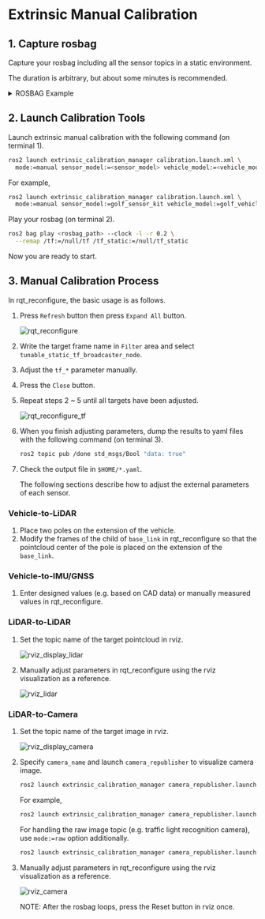 # Extrinsic Manual Calibration

## 1. Capture rosbag

Capture your rosbag including all the sensor topics in a static environment.

The duration is arbitrary, but about some minutes is recommended.

<details><summary>ROSBAG Example</summary>
<p>

```sh
ros2 bag info 211130ae-8a64-4311-95ab-1b8406c4499b_2021-09-27-15-28-46_0.db3

[INFO] [1632971360.501197002] [rosbag2_storage]: Opened database '211130ae-8a64-4311-95ab-1b8406c4499b_2021-09-27-15-28-46_0.db3' for READ_ONLY.

Files:             211130ae-8a64-4311-95ab-1b8406c4499b_2021-09-27-15-28-46_0.db3
Bag size:          1.7 GiB
Storage id:        sqlite3
Duration:          59.999s
Start:             Sep 27 2021 15:28:46.957 (1632724126.957)
End:               Sep 27 2021 15:29:46.957 (1632724186.957)
Messages:          68385
Topic information: Topic: /awapi/autoware/get/status | Type: autoware_api_msgs/msg/AwapiAutowareStatus | Count: 299 | Serialization Format: cdr
                   Topic: /awapi/lane_change/get/status | Type: autoware_api_msgs/msg/LaneChangeStatus | Count: 299 | Serialization Format: cdr
                   Topic: /awapi/object_avoidance/get/status | Type: autoware_api_msgs/msg/ObstacleAvoidanceStatus | Count: 299 | Serialization Format: cdr
                   Topic: /awapi/path_change/put/force | Type: autoware_planning_msgs/msg/PathChangeModule | Count: 598 | Serialization Format: cdr
                   Topic: /awapi/prediction/get/objects | Type: autoware_perception_msgs/msg/DynamicObjectArray | Count: 593 | Serialization Format: cdr
                   Topic: /awapi/traffic_light/get/status | Type: autoware_perception_msgs/msg/TrafficLightStateArray | Count: 593 | Serialization Format: cdr
                   Topic: /awapi/vehicle/get/door | Type: autoware_api_msgs/msg/DoorStatus | Count: 299 | Serialization Format: cdr
                   Topic: /awapi/vehicle/get/status | Type: autoware_api_msgs/msg/AwapiVehicleStatus | Count: 299 | Serialization Format: cdr
                   Topic: /control/current_gate_mode | Type: autoware_control_msgs/msg/GateMode | Count: 596 | Serialization Format: cdr
                   Topic: /control/external_cmd_selector/current_selector_mode | Type: autoware_control_msgs/msg/ExternalCommandSelectorMode | Count: 596 | Serialization Format: cdr
                   Topic: /control/shift_cmd | Type: tier4_vehicle_msgs/msg/ShiftStamped | Count: 596 | Serialization Format: cdr
                   Topic: /control/trajectory_follower/lateral/control_cmd | Type: autoware_control_msgs/msg/ControlCommandStamped | Count: 1984 | Serialization Format: cdr
                   Topic: /control/trajectory_follower/mpc_follower/debug/steering_cmd | Type: tier4_vehicle_msgs/msg/Steering | Count: 1983 | Serialization Format: cdr
                   Topic: /control/trajectory_follower/mpc_follower/input/lateral_offset | Type: std_msgs/msg/Float32 | Count: 1197 | Serialization Format: cdr
                   Topic: /control/turn_signal_cmd | Type: tier4_vehicle_msgs/msg/TurnSignal | Count: 596 | Serialization Format: cdr
                   Topic: /diagnostics | Type: diagnostic_msgs/msg/DiagnosticArray | Count: 11879 | Serialization Format: cdr
                   Topic: /diagnostics_agg | Type: diagnostic_msgs/msg/DiagnosticArray | Count: 598 | Serialization Format: cdr
                   Topic: /localization/twist | Type: geometry_msgs/msg/TwistStamped | Count: 2973 | Serialization Format: cdr
                   Topic: /pacmod/as_tx/all_system_statuses | Type: pacmod_msgs/msg/AllSystemStatuses | Count: 1806 | Serialization Format: cdr
                   Topic: /pacmod/can_rx | Type: can_msgs/msg/Frame | Count: 12592 | Serialization Format: cdr
                   Topic: /perception/object_recognition/detection/objects | Type: autoware_perception_msgs/msg/DynamicObjectWithFeatureArray | Count: 596 | Serialization Format: cdr
                   Topic: /perception/object_recognition/detection/rois0 | Type: autoware_perception_msgs/msg/DynamicObjectWithFeatureArray | Count: 599 | Serialization Format: cdr
                   Topic: /perception/object_recognition/detection/rois1 | Type: autoware_perception_msgs/msg/DynamicObjectWithFeatureArray | Count: 597 | Serialization Format: cdr
                   Topic: /perception/object_recognition/detection/rois2 | Type: autoware_perception_msgs/msg/DynamicObjectWithFeatureArray | Count: 598 | Serialization Format: cdr
                   Topic: /perception/object_recognition/detection/rois3 | Type: autoware_perception_msgs/msg/DynamicObjectWithFeatureArray | Count: 597 | Serialization Format: cdr
                   Topic: /perception/object_recognition/detection/rois4 | Type: autoware_perception_msgs/msg/DynamicObjectWithFeatureArray | Count: 598 | Serialization Format: cdr
                   Topic: /perception/object_recognition/detection/rois5 | Type: autoware_perception_msgs/msg/DynamicObjectWithFeatureArray | Count: 597 | Serialization Format: cdr
                   Topic: /perception/object_recognition/objects | Type: autoware_perception_msgs/msg/DynamicObjectArray | Count: 596 | Serialization Format: cdr
                   Topic: /perception/object_recognition/tracking/objects | Type: autoware_perception_msgs/msg/DynamicObjectArray | Count: 595 | Serialization Format: cdr
                   Topic: /perception/traffic_light_recognition/traffic_light_states | Type: autoware_perception_msgs/msg/TrafficLightStateArray | Count: 597 | Serialization Format: cdr
                   Topic: /rosout | Type: rcl_interfaces/msg/Log | Count: 1023 | Serialization Format: cdr
                   Topic: /sensing/camera/camera0/camera_info | Type: sensor_msgs/msg/CameraInfo | Count: 598 | Serialization Format: cdr
                   Topic: /sensing/camera/camera0/image_rect_color/compressed | Type: sensor_msgs/msg/CompressedImage | Count: 598 | Serialization Format: cdr
                   Topic: /sensing/camera/camera1/camera_info | Type: sensor_msgs/msg/CameraInfo | Count: 599 | Serialization Format: cdr
                   Topic: /sensing/camera/camera1/image_rect_color/compressed | Type: sensor_msgs/msg/CompressedImage | Count: 599 | Serialization Format: cdr
                   Topic: /sensing/camera/camera2/camera_info | Type: sensor_msgs/msg/CameraInfo | Count: 598 | Serialization Format: cdr
                   Topic: /sensing/camera/camera2/image_rect_color/compressed | Type: sensor_msgs/msg/CompressedImage | Count: 598 | Serialization Format: cdr
                   Topic: /sensing/camera/camera3/camera_info | Type: sensor_msgs/msg/CameraInfo | Count: 599 | Serialization Format: cdr
                   Topic: /sensing/camera/camera3/image_rect_color/compressed | Type: sensor_msgs/msg/CompressedImage | Count: 598 | Serialization Format: cdr
                   Topic: /sensing/camera/camera4/camera_info | Type: sensor_msgs/msg/CameraInfo | Count: 598 | Serialization Format: cdr
                   Topic: /sensing/camera/camera4/image_rect_color/compressed | Type: sensor_msgs/msg/CompressedImage | Count: 598 | Serialization Format: cdr
                   Topic: /sensing/camera/camera5/camera_info | Type: sensor_msgs/msg/CameraInfo | Count: 597 | Serialization Format: cdr
                   Topic: /sensing/camera/camera5/image_rect_color/compressed | Type: sensor_msgs/msg/CompressedImage | Count: 597 | Serialization Format: cdr
                   Topic: /sensing/camera/traffic_light/camera_info | Type: sensor_msgs/msg/CameraInfo | Count: 598 | Serialization Format: cdr
                   Topic: /sensing/camera/traffic_light/image_raw/compressed | Type: sensor_msgs/msg/CompressedImage | Count: 585 | Serialization Format: cdr
                   Topic: /sensing/gnss/fixed | Type: tier4_debug_msgs/msg/BoolStamped | Count: 297 | Serialization Format: cdr
                   Topic: /sensing/gnss/ublox/fix_velocity | Type: geometry_msgs/msg/TwistWithCovarianceStamped | Count: 298 | Serialization Format: cdr
                   Topic: /sensing/gnss/ublox/nav_sat_fix | Type: sensor_msgs/msg/NavSatFix | Count: 298 | Serialization Format: cdr
                   Topic: /sensing/gnss/ublox/navpvt | Type: ublox_msgs/msg/NavPVT | Count: 298 | Serialization Format: cdr
                   Topic: /sensing/imu/imu_data | Type: sensor_msgs/msg/Imu | Count: 1694 | Serialization Format: cdr
                   Topic: /sensing/imu/tamagawa/imu_raw | Type: sensor_msgs/msg/Imu | Count: 1694 | Serialization Format: cdr
                   Topic: /sensing/lidar/left/velodyne_packets | Type: velodyne_msgs/msg/VelodyneScan | Count: 592 | Serialization Format: cdr
                   Topic: /sensing/lidar/rear/velodyne_packets | Type: velodyne_msgs/msg/VelodyneScan | Count: 593 | Serialization Format: cdr
                   Topic: /sensing/lidar/right/velodyne_packets | Type: velodyne_msgs/msg/VelodyneScan | Count: 592 | Serialization Format: cdr
                   Topic: /sensing/lidar/top/velodyne_packets | Type: velodyne_msgs/msg/VelodyneScan | Count: 591 | Serialization Format: cdr
                   Topic: /system/emergency/is_emergency | Type: autoware_control_msgs/msg/EmergencyMode | Count: 595 | Serialization Format: cdr
                   Topic: /tf | Type: tf2_msgs/msg/TFMessage | Count: 3569 | Serialization Format: cdr
                   Topic: /tf_static | Type: tf2_msgs/msg/TFMessage | Count: 1188 | Serialization Format: cdr
                   Topic: /webauto/vehicle_info | Type: std_msgs/msg/String | Count: 58 | Serialization Format: cdr
```

</p>
</details>

## 2. Launch Calibration Tools

Launch extrinsic manual calibration with the following command (on terminal 1).

```sh
ros2 launch extrinsic_calibration_manager calibration.launch.xml \
  mode:=manual sensor_model:=<sensor_model> vehicle_model:=<vehicle_model>
```

For example,

```sh
ros2 launch extrinsic_calibration_manager calibration.launch.xml \
  mode:=manual sensor_model:=golf_sensor_kit vehicle_model:=golf_vehicle
```

Play your rosbag (on terminal 2).

```sh
ros2 bag play <rosbag_path> --clock -l -r 0.2 \
  --remap /tf:=/null/tf /tf_static:=/null/tf_static
```

Now you are ready to start.

## 3. Manual Calibration Process

In rqt_reconfigure, the basic usage is as follows.

1. Press `Refresh` button then press `Expand All` button.

   ![rqt_reconfigure](images/rqt_reconfigure.png)

2. Write the target frame name in `Filter` area and select `tunable_static_tf_broadcaster_node`.
3. Adjust the `tf_*` parameter manually.
4. Press the `Close` button.
5. Repeat steps 2 ~ 5 until all targets have been adjusted.

   ![rqt_reconfigure_tf](images/rqt_reconfigure_tf.png)

6. When you finish adjusting parameters, dump the results to yaml files with the following command (on terminal 3).

   ```sh
   ros2 topic pub /done std_msgs/Bool "data: true"
   ```

7. Check the output file in `$HOME/*.yaml`.

   The following sections describe how to adjust the external parameters of each sensor.

### Vehicle-to-LiDAR

1. Place two poles on the extension of the vehicle.
2. Modify the frames of the child of `base_link` in rqt_reconfigure so that the pointcloud center of the pole is placed on the extension of the `base_link`.

### Vehicle-to-IMU/GNSS

1. Enter designed values (e.g. based on CAD data) or manually measured values in rqt_reconfigure.

### LiDAR-to-LiDAR

1. Set the topic name of the target pointcloud in rviz.

   ![rviz_display_lidar](images/rviz_display_lidar.png)

2. Manually adjust parameters in rqt_reconfigure using the rviz visualization as a reference.

   ![rviz_lidar](images/rviz_lidar.png)

### LiDAR-to-Camera

1. Set the topic name of the target image in rviz.

   ![rviz_display_camera](images/rviz_display_lidar.png)

2. Specify `camera_name` and launch `camera_republisher` to visualize camera image.

   ```sh
   ros2 launch extrinsic_calibration_manager camera_republisher.launch.xml camera_name:=<camera_name>
   ```

   For example,

   ```sh
   ros2 launch extrinsic_calibration_manager camera_republisher.launch.xml camera_name:=camera0
   ```

   For handling the raw image topic (e.g. traffic light recognition camera), use `mode:=raw` option additionally.

   ```sh
   ros2 launch extrinsic_calibration_manager camera_republisher.launch.xml camera_name:=traffic_light mode:=raw
   ```

3. Manually adjust parameters in rqt_reconfigure using the rviz visualization as a reference.

   ![rviz_camera](images/rviz_camera.png)

   NOTE: After the rosbag loops, press the Reset button in rviz once.
